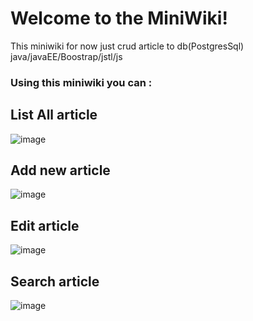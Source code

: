 # Welcome to the MiniWiki!

 This miniwiki for now just crud article to db(PostgresSql)
 java/javaEE/Boostrap/jstl/js

### Using this miniwiki you can :

## List All article
 ![image](https://user-images.githubusercontent.com/78531307/110258876-067b3000-7fa5-11eb-9749-2df6c897f720.png)


##  Add new article
![image](https://user-images.githubusercontent.com/78531307/110258965-7db0c400-7fa5-11eb-96ee-73063c5db7ae.png)


## Edit article
![image](https://user-images.githubusercontent.com/78531307/110258990-aafd7200-7fa5-11eb-9085-91072f04d207.png)

##  Search article
![image](https://user-images.githubusercontent.com/78531307/110259026-d7b18980-7fa5-11eb-990b-a25a94312ce9.png)


